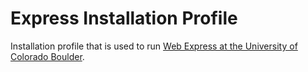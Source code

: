 # Express Installation Profile
Installation profile that is used to run [Web Express at the University of Colorado Boulder](http://www.colorado.edu/express/features/).
